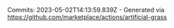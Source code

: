Commits: 2023-05-02T14:13:59.839Z - Generated via https://github.com/marketplace/actions/artificial-grass
<br>
